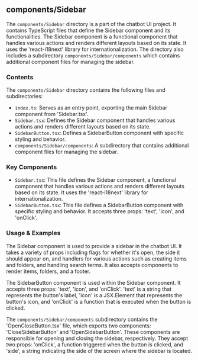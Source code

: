 
## components/Sidebar

The `components/Sidebar` directory is a part of the chatbot UI project. It contains TypeScript files that define the Sidebar component and its functionalities. The Sidebar component is a functional component that handles various actions and renders different layouts based on its state. It uses the 'react-i18next' library for internationalization. The directory also includes a subdirectory `components/Sidebar/components` which contains additional component files for managing the sidebar.

### Contents

The `components/Sidebar` directory contains the following files and subdirectories:

- `index.ts`: Serves as an entry point, exporting the main Sidebar component from 'Sidebar.tsx'.
- `Sidebar.tsx`: Defines the Sidebar component that handles various actions and renders different layouts based on its state.
- `SidebarButton.tsx`: Defines a SidebarButton component with specific styling and behavior.
- `components/Sidebar/components`: A subdirectory that contains additional component files for managing the sidebar.

### Key Components

- `Sidebar.tsx`: This file defines the Sidebar component, a functional component that handles various actions and renders different layouts based on its state. It uses the 'react-i18next' library for internationalization.
- `SidebarButton.tsx`: This file defines a SidebarButton component with specific styling and behavior. It accepts three props: 'text', 'icon', and 'onClick'.

### Usage & Examples

The Sidebar component is used to provide a sidebar in the chatbot UI. It takes a variety of props including flags for whether it's open, the side it should appear on, and handlers for various actions such as creating items and folders, and handling search terms. It also accepts components to render items, folders, and a footer.

The SidebarButton component is used within the Sidebar component. It accepts three props: 'text', 'icon', and 'onClick'. 'text' is a string that represents the button's label, 'icon' is a JSX.Element that represents the button's icon, and 'onClick' is a function that is executed when the button is clicked.

The `components/Sidebar/components` subdirectory contains the 'OpenCloseButton.tsx' file, which exports two components: 'CloseSidebarButton' and 'OpenSidebarButton'. These components are responsible for opening and closing the sidebar, respectively. They accept two props: 'onClick', a function triggered when the button is clicked, and 'side', a string indicating the side of the screen where the sidebar is located.
